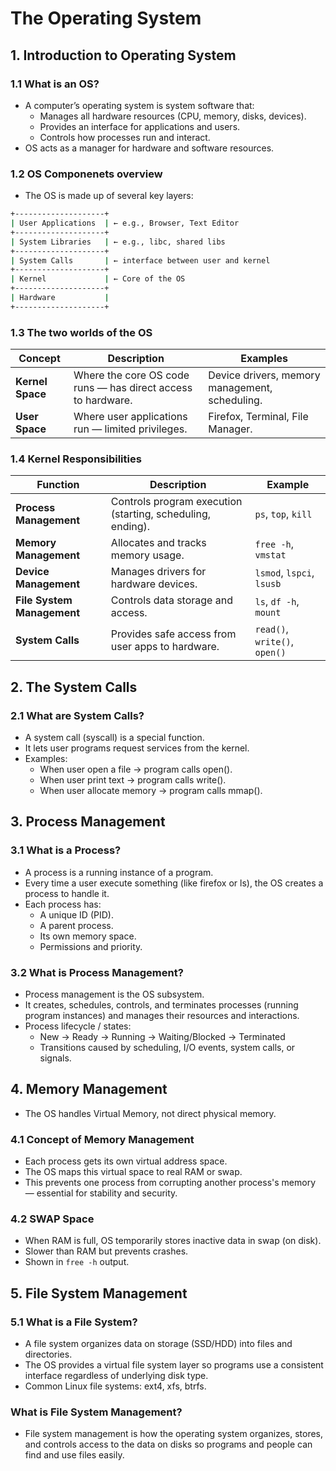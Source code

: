 # The Operating System

## 1. Introduction to Operating System

### 1.1 What is an OS?

- A computer’s operating system is system software that:
  - Manages all hardware resources (CPU, memory, disks, devices).
  - Provides an interface for applications and users.
  - Controls how processes run and interact.
- OS acts as a manager for hardware and software resources.

### 1.2 OS Componenets overview

- The OS is made up of several key layers:

```bash
+--------------------+
| User Applications  | ← e.g., Browser, Text Editor
+--------------------+
| System Libraries   | ← e.g., libc, shared libs
+--------------------+
| System Calls       | ← interface between user and kernel
+--------------------+
| Kernel             | ← Core of the OS
+--------------------+
| Hardware           |
+--------------------+
```

### 1.3 The two worlds of the OS

| Concept | Description | Examples |
| - | - | - |
| **Kernel Space** | Where the core OS code runs — has direct access to hardware. | Device drivers, memory management, scheduling. |
| **User Space** | Where user applications run — limited privileges. | Firefox, Terminal, File Manager. |

### 1.4 Kernel Responsibilities

| Function | Description | Example |
| - | - | - |
| **Process Management** | Controls program execution (starting, scheduling, ending). | `ps`, `top`, `kill` |
| **Memory Management** | Allocates and tracks memory usage. | `free -h`, `vmstat` |
| **Device Management** | Manages drivers for hardware devices. | `lsmod`, `lspci`, `lsusb` |
| **File System Management** | Controls data storage and access. | `ls`, `df -h`, `mount` |
| **System Calls** | Provides safe access from user apps to hardware. | `read()`, `write()`, `open()` |

## 2. The System Calls

### 2.1 What are System Calls?

- A system call (syscall) is a special function.
- It lets user programs request services from the kernel.
- Examples:
  - When user open a file → program calls open().
  - When user print text → program calls write().
  - When user allocate memory → program calls mmap().

## 3. Process Management

### 3.1 What is a Process?

- A process is a running instance of a program.
- Every time a user execute something (like firefox or ls), the OS creates a process to handle it.
- Each process has:
  - A unique ID (PID).
  - A parent process.
  - Its own memory space.
  - Permissions and priority.

### 3.2 What is Process Management?

- Process management is the OS subsystem.
- It creates, schedules, controls, and terminates processes (running program instances) and manages their resources and interactions.
- Process lifecycle / states:
  - New → Ready → Running → Waiting/Blocked → Terminated
  - Transitions caused by scheduling, I/O events, system calls, or signals.

## 4. Memory Management

- The OS handles Virtual Memory, not direct physical memory.

### 4.1 Concept of Memory Management

- Each process gets its own virtual address space.
- The OS maps this virtual space to real RAM or swap.
- This prevents one process from corrupting another process's memory — essential for stability and security.

### 4.2 SWAP Space

- When RAM is full, OS temporarily stores inactive data in swap (on disk).
- Slower than RAM but prevents crashes.
- Shown in `free -h` output.

## 5. File System Management

### 5.1 What is a File System?

- A file system organizes data on storage (SSD/HDD) into files and directories.
- The OS provides a virtual file system layer so programs use a consistent interface regardless of underlying disk type.
- Common Linux file systems: ext4, xfs, btrfs.

### What is File System Management?

- File system management is how the operating system organizes, stores, and controls access to the data on disks so programs and people can find and use files easily.
